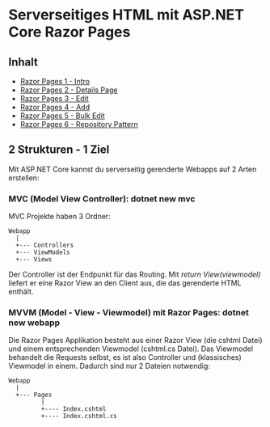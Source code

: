 # Serverseitiges HTML mit ASP.NET Core Razor Pages

## Inhalt

- [Razor Pages 1 - Intro](01%20Intro/README.md)
- [Razor Pages 2 - Details Page](02%20Details%20Page/README.md)
- [Razor Pages 3 - Edit](03%20Edit%20und%20DTO/README.md)
- [Razor Pages 4 - Add](04%20Add/README.md)
- [Razor Pages 5 - Bulk Edit](05%20Bulk%20Edit/README.md)
- [Razor Pages 6 - Repository Pattern](06%20Repositories/README.md)

## 2 Strukturen - 1 Ziel

Mit ASP.NET Core kannst du serverseitig gerenderte Webapps auf 2 Arten erstellen:

### MVC (Model View Controller): dotnet new mvc

MVC Projekte haben 3 Ordner:

```
Webapp
  |
  +--- Controllers
  +--- ViewModels
  +--- Views
```

Der Controller ist der Endpunkt für das Routing. Mit *return View(viewmodel)* liefert er eine
Razor View an den Client aus, die das gerenderte HTML enthält.

### MVVM (Model - View - Viewmodel) mit Razor Pages: dotnet new webapp

Die Razor Pages Applikation besteht aus einer Razor View (die cshtml Datei) und einem entsprechenden
Viewmodel (cshtml.cs Datei). Das Viewmodel behandelt die Requests selbst, es ist also Controller und
(klassisches) Viewmodel in einem. Dadurch sind nur 2 Dateien notwendig:

```
Webapp
  |
  +--- Pages
         |
         +---- Index.cshtml
         +---- Index.cshtml.cs
```

